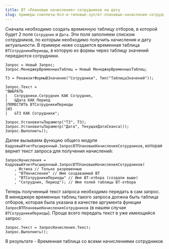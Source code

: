 ```yaml
---
title: ВТ «Плановые начисления» сотрудников на дату
slug: примеры-сниппеты-бсп-и-типовые-зуп/вт-плановые-начисления-сотрудников-на-дату
---
```

Сначала необходимо создать временную таблицу отборов, в которой будет 2 поля `Сотрудник` и `Дата`. Эти поля заполняем списком сотрудников, по которым необходимо получить начисления и дату актуальности. В примере ниже создается временная таблица `ВТСотрудникиПериоды`, в которую из формы через таблицу значений передаются сотрудники.

```bsl
Запрос = Новый Запрос;
Запрос.МенеджерВременныхТаблиц = Новый МенеджерВременныхТаблиц;
 
ТЗ = РеквизитФормыВЗначение("Сотрудники", Тип("ТаблицаЗначений"));
 
Запрос.Текст =
"ВЫБРАТЬ
|	Сотрудники.Сотрудник КАК Сотрудник,
|	&Дата КАК Период
|ПОМЕСТИТЬ ВТСотрудникиПериоды
|ИЗ
|	&ТЗ КАК Сотрудники";
 
Запрос.УстановитьПараметр("ТЗ", ТЗ);
Запрос.УстановитьПараметр("Дата", ТекущаяДатаСеанса());
Запрос.Выполнить();
```

Далее вызываем функцию общего модуля `КадровыйУчетРасширенный.ЗапросВТПлановыеНачисленияСотрудников`, которая вернет текст запроса для получения начислений:
```bsl
ЗапросНачисления = КадровыйУчетРасширенный.ЗапросВТПлановыеНачисленияСотрудников(
	, Истина // Только разрешенные
	, "ВТНачисления" // Имя создаваемой ВТ
	, "ВТСотрудникиПериоды" // Имя ВТ-отбора (создали выше)
	, "Сотрудник, Период"); // Имя полей таблицы ВТ-отбора
```

Теперь полученный текст запроса необходимо передать в сам запрос. В менеджере временных таблиц такого запроса должна быть таблица отборов, которая была указана в качестве аргумента функции `ЗапросВТПлановыеНачисленияСотрудников` (в нашем случае `ВТСотрудникиПериоды`). Проще всего передать текст в уже имеющийся запрос:
```bsl
Запрос.Текст = ЗапросНачисления.Текст;
Запрос.Выполнить();
```
В результате - Временная таблица со всеми начислениями сотрудников